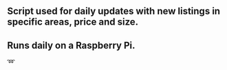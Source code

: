 ## Script used for daily updates with new listings in specific areas, price and size.
## Runs daily on a Raspberry Pi.
:loop:
